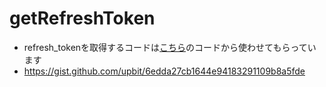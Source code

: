 # getRefreshToken

* refresh_tokenを取得するコードは[こちら](https://gist.github.com/upbit/6edda27cb1644e94183291109b8a5fde)のコードから使わせてもらっています
* https://gist.github.com/upbit/6edda27cb1644e94183291109b8a5fde

